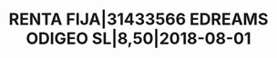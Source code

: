---
layout: asset
title: RENTA FIJA|31433566 EDREAMS ODIGEO SL|8,50|2018-08-01
isin: XS1491985476
---